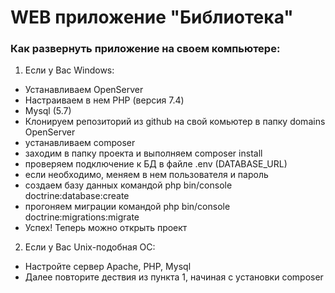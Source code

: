 # WEB приложение "Библиотека"

### Как развернуть приложение на своем компьютере:

1. Если у Вас Windows: 
* Устанавливаем OpenServer
* Настраиваем в нем PHP (версия 7.4)
* Mysql (5.7)
* Клонируем репозиторий из github на свой комьютер в папку domains OpenServer
* устанавливаем composer
* заходим в папку проекта и выполняем composer install
* проверяем подключение к БД в файле .env (DATABASE_URL)
* если необходимо, меняем в нем пользователя и пароль
* создаем базу данных командой php bin/console doctrine:database:create
* прогоняем миграции командой php bin/console doctrine:migrations:migrate
* Успех! Теперь можно открыть проект  
2. Если у Вас Unix-подобная ОС:
* Настройте сервер Apache, PHP, Mysql 
* Далее повторите дествия из пункта 1, начиная с установки composer
